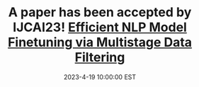 ---
title: >-
    A paper has been accepted by IJCAI23! <a href="https://www.ijcai.org/proceedings/2023/0455.pdf">Efficient NLP Model Finetuning via Multistage Data Filtering <i class="fas fa-angle-double-right"></i></a>
date: 2023-4-19 10:00:00 EST
---